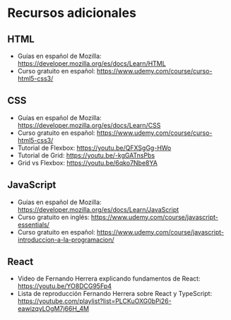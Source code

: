 # Recursos adicionales

## HTML

- Guías en español de Mozilla: https://developer.mozilla.org/es/docs/Learn/HTML
- Curso gratuito en español: https://www.udemy.com/course/curso-html5-css3/

## CSS

- Guías en español de Mozilla: https://developer.mozilla.org/es/docs/Learn/CSS
- Curso gratuito en español: https://www.udemy.com/course/curso-html5-css3/
- Tutorial de Flexbox: https://youtu.be/QFXSgGg-HWo
- Tutorial de Grid: https://youtu.be/-kgGATnsPbs
- Grid vs Flexbox: https://youtu.be/6qko7Nbe8YA

## JavaScript

- Guías en español de Mozilla: https://developer.mozilla.org/es/docs/Learn/JavaScript
- Curso gratuito en inglés: https://www.udemy.com/course/javascript-essentials/
- Curso gratuito en español: https://www.udemy.com/course/javascript-introduccion-a-la-programacion/

## React

- Video de Fernando Herrera explicando fundamentos de React: https://youtu.be/YO8DCG95Fp4
- Lista de reproducción Fernando Herrera sobre React y TypeScript: https://youtube.com/playlist?list=PLCKuOXG0bPi26-eawizqyLOgM7j66H_4M
